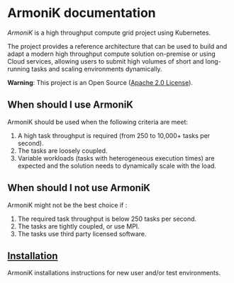 <!-- TODO: rework this file in order to remove some unused parts and to adapte it. -->

# **ArmoniK** documentation

_ArmoniK_ is a high throughput compute grid project using Kubernetes.

The project provides a reference architecture that can be used to build and adapt a modern high throughput compute solution on-premise or using Cloud services, allowing users to submit high volumes of short and long-running tasks and scaling environments dynamically.

**Warning**: This project is an Open Source ([Apache 2.0 License](https://github.com/aneoconsulting/ArmoniK/blob/main/LICENSE)).

## When should I use ArmoniK

ArmoniK should be used when the following criteria are meet:

1. A high task throughput is required (from 250 to 10,000+ tasks per second).
2. The tasks are loosely coupled.
3. Variable workloads (tasks with heterogeneous execution times) are expected and the solution needs to dynamically scale with the load.

## When should I not use ArmoniK

ArmoniK might not be the best choice if :

1. The required task throughput is below 250 tasks per second.
2. The tasks are tightly coupled, or use MPI.
3. The tasks use third party licensed software.

## [Installation](articles/intro.md)

ArmoniK installations instructions for new user and/or test environments.
